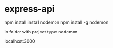 # express-api

npm install
install nodemon npm install -g nodemon

in folder with project type:
nodemon

localhost:3000
